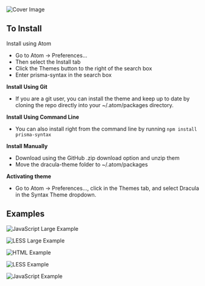 
![Cover Image](http://www.cortes.us/wp-content/uploads/2016/07/wdsfsfsf-2.png)

## To Install

Install using Atom
- Go to Atom -> Preferences...
- Then select the Install tab
- Click the Themes button to the right of the search box
- Enter prisma-syntax in the search box

**Install Using Git**
- If you are a git user, you can install the theme and keep up to date by cloning the repo directly into your ~/.atom/packages directory.

**Install Using Command Line**
- You can also install right from the command line by running `npm install prisma-syntax`

**Install Manually**
- Download using the GitHub .zip download option and unzip them
- Move the dracula-theme folder to ~/.atom/packages

**Activating theme**
- Go to Atom -> Preferences..., click in the Themes tab, and select Dracula in the Syntax Theme dropdown.


## Examples

![JavaScript Large Example](http://www.cortes.us/wp-content/uploads/2016/07/Prisma-Atom-Theme-UI-2.png)

![LESS Large Example](http://www.cortes.us/wp-content/uploads/2016/07/Prisma-Atom-Theme-UI.png)

![HTML Example](http://www.cortes.us/wp-content/uploads/2016/07/Screen-Shot-2016-07-18-at-10.26.43-PM.png)

![LESS Example](http://www.cortes.us/wp-content/uploads/2016/07/Screen-Shot-2016-07-18-at-10.28.04-PM.png)

![JavaScript Example](http://www.cortes.us/wp-content/uploads/2016/07/Screen-Shot-2016-07-18-at-10.23.38-PM.png)
